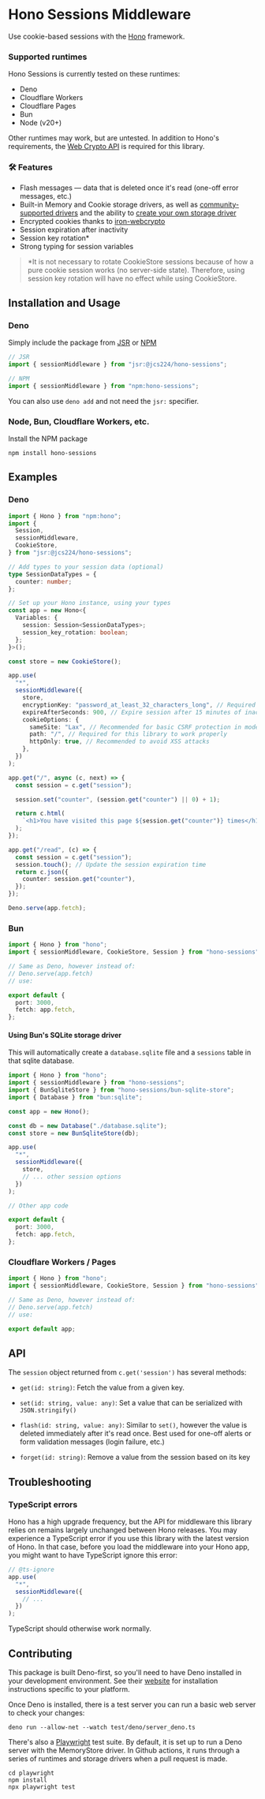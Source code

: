 # Hono Sessions Middleware

Use cookie-based sessions with the [Hono](https://hono.dev/) framework.

### Supported runtimes

Hono Sessions is currently tested on these runtimes:

- Deno
- Cloudflare Workers
- Cloudflare Pages
- Bun
- Node (v20+)

Other runtimes may work, but are untested. In addition to Hono's requirements, the [Web Crypto API](https://developer.mozilla.org/en-US/docs/Web/API/Web_Crypto_API) is required for this library.

### 🛠️ Features

- Flash messages — data that is deleted once it's read (one-off error messages, etc.)
- Built-in Memory and Cookie storage drivers, as well as [community-supported drivers](https://github.com/jcs224/hono_sessions/wiki/Community-adapters) and the ability to [create your own storage driver](https://github.com/jcs224/hono_sessions/wiki/Creating-a-custom-storage-driver)
- Encrypted cookies thanks to [iron-webcrypto](https://github.com/brc-dd/iron-webcrypto)
- Session expiration after inactivity
- Session key rotation\*
- Strong typing for session variables

> \*It is not necessary to rotate CookieStore sessions because of how a pure cookie session works (no server-side state). Therefore, using session key rotation will have no effect while using CookieStore.

## Installation and Usage

### Deno

Simply include the package from [JSR](https://jsr.io/@jcs224/hono-sessions) or [NPM](https://www.npmjs.com/package/hono-sessions)

```ts
// JSR
import { sessionMiddleware } from "jsr:@jcs224/hono-sessions";

// NPM
import { sessionMiddleware } from "npm:hono-sessions";
```

You can also use `deno add` and not need the `jsr:` specifier.

### Node, Bun, Cloudflare Workers, etc.

Install the NPM package

```
npm install hono-sessions
```

## Examples

### Deno

```ts
import { Hono } from "npm:hono";
import {
  Session,
  sessionMiddleware,
  CookieStore,
} from "jsr:@jcs224/hono-sessions";

// Add types to your session data (optional)
type SessionDataTypes = {
  counter: number;
};

// Set up your Hono instance, using your types
const app = new Hono<{
  Variables: {
    session: Session<SessionDataTypes>;
    session_key_rotation: boolean;
  };
}>();

const store = new CookieStore();

app.use(
  "*",
  sessionMiddleware({
    store,
    encryptionKey: "password_at_least_32_characters_long", // Required for CookieStore, recommended for others
    expireAfterSeconds: 900, // Expire session after 15 minutes of inactivity
    cookieOptions: {
      sameSite: "Lax", // Recommended for basic CSRF protection in modern browsers
      path: "/", // Required for this library to work properly
      httpOnly: true, // Recommended to avoid XSS attacks
    },
  })
);

app.get("/", async (c, next) => {
  const session = c.get("session");

  session.set("counter", (session.get("counter") || 0) + 1);

  return c.html(
    `<h1>You have visited this page ${session.get("counter")} times</h1>`
  );
});

app.get("/read", (c) => {
  const session = c.get("session");
  session.touch(); // Update the session expiration time
  return c.json({
    counter: session.get("counter"),
  });
});

Deno.serve(app.fetch);
```

### Bun

```ts
import { Hono } from "hono";
import { sessionMiddleware, CookieStore, Session } from "hono-sessions";

// Same as Deno, however instead of:
// Deno.serve(app.fetch)
// use:

export default {
  port: 3000,
  fetch: app.fetch,
};
```

#### Using Bun's SQLite storage driver

This will automatically create a `database.sqlite` file and a `sessions` table in that sqlite database.

```ts
import { Hono } from "hono";
import { sessionMiddleware } from "hono-sessions";
import { BunSqliteStore } from "hono-sessions/bun-sqlite-store";
import { Database } from "bun:sqlite";

const app = new Hono();

const db = new Database("./database.sqlite");
const store = new BunSqliteStore(db);

app.use(
  "*",
  sessionMiddleware({
    store,
    // ... other session options
  })
);

// Other app code

export default {
  port: 3000,
  fetch: app.fetch,
};
```

### Cloudflare Workers / Pages

```ts
import { Hono } from "hono";
import { sessionMiddleware, CookieStore, Session } from "hono-sessions";

// Same as Deno, however instead of:
// Deno.serve(app.fetch)
// use:

export default app;
```

## API

The `session` object returned from `c.get('session')` has several methods:

- `get(id: string)`: Fetch the value from a given key.

- `set(id: string, value: any)`: Set a value that can be serialized with `JSON.stringify()`

- `flash(id: string, value: any)`: Similar to `set()`, however the value is deleted immediately after it's read once. Best used for one-off alerts or form validation messages (login failure, etc.)

- `forget(id: string)`: Remove a value from the session based on its key

## Troubleshooting

### TypeScript errors

Hono has a high upgrade frequency, but the API for middleware this library relies on remains largely unchanged between Hono releases. You may experience a TypeScript error if you use this library with the latest version of Hono. In that case, before you load the middleware into your Hono app, you might want to have TypeScript ignore this error:

```ts
// @ts-ignore
app.use(
  "*",
  sessionMiddleware({
    // ...
  })
);
```

TypeScript should otherwise work normally.

## Contributing

This package is built Deno-first, so you'll need to have Deno installed in your development environment. See their [website](https://deno.com/) for installation instructions specific to your platform.

Once Deno is installed, there is a test server you can run a basic web server to check your changes:

```
deno run --allow-net --watch test/deno/server_deno.ts
```

There's also a [Playwright](https://playwright.dev/) test suite. By default, it is set up to run a Deno server with the MemoryStore driver. In Github actions, it runs through a series of runtimes and storage drivers when a pull request is made.

```
cd playwright
npm install
npx playwright test
```

